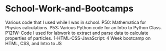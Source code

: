 # School-Work-and-Bootcamps
Various code that I used while I was in school.
P50: Mathematica for Physics calculations.
P53: Various Python code for an Intro to Python Class.
P121W: Code I used for labwork to extract and parse data to calculate properties of particles.
1-HTML-CSS-JavaScript: 4 Week bootcamp on HTML, CSS, and Intro to JS
